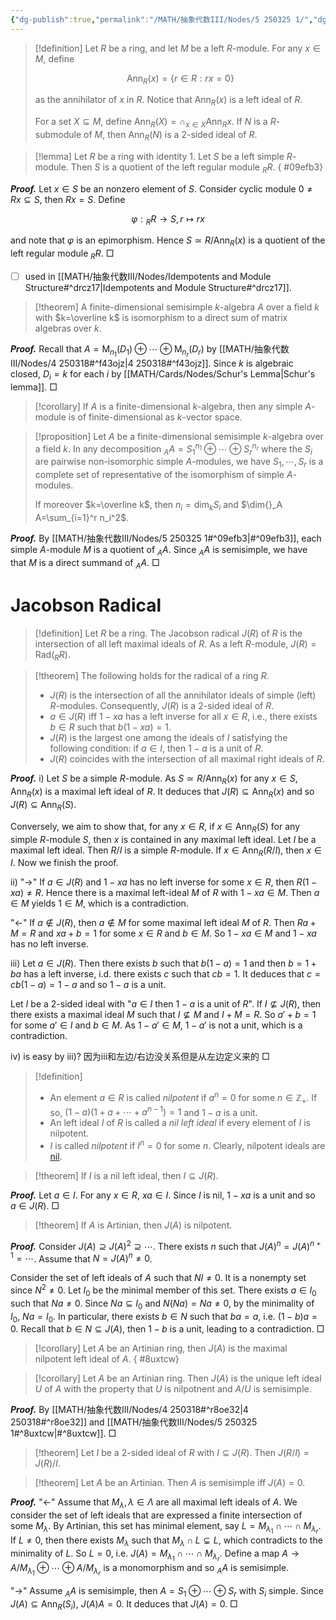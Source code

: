 ```yaml
---
{"dg-publish":true,"permalink":"/MATH/抽象代数III/Nodes/5 250325 1/","dgPassFrontmatter":true}
---
```



> [!definition]
> Let $R$ be a ring, and let $M$ be a left $R$-module. For any $x\in M$, define 
> 
> $$\mathrm{Ann}_R(x)=\{r\in R:rx=0\}$$
> 
> as the annihilator of $x$ in $R$. Notice that $\mathrm{Ann}_R(x)$ is a left ideal of $R$. 
> 
> For a set $X\subseteq M$, define $\mathrm{Ann}_R(X)=\cap_{x\in X}\mathrm{Ann}_{R}x$. If $N$ is a $R$-submodule of $M$, then $\mathrm{Ann}_R(N)$ is a $2$-sided ideal of $R$.

> [!lemma]
> Let $R$ be a ring with identity $1$. Let $S$ be a left simple $R$-module. Then $S$ is a quotient of the left regular module ${}_RR$.
{ #09efb3}


**_Proof._**
Let $x\in S$ be an nonzero element of $S$. Consider cyclic module $0\neq Rx\subseteq S$, then $Rx=S$. Define 

$$\varphi:{}_R R\to S,r\mapsto rx$$

and note that $\varphi$ is an epimorphism. Hence $S\simeq R/\mathrm{Ann}_R(x)$ is a quotient of the left regular module ${}_R R$. 
□

- [ ] used in [[MATH/抽象代数III/Nodes/Idempotents and Module Structure#^drcz17\|Idempotents and Module Structure#^drcz17]]. 


> [!theorem]
> A finite-dimensional semisimple $k$-algebra $A$ over a field $k$ with $k=\overline k$ is isomorphism to a direct sum of matrix algebras over $k$. 

**_Proof._**
Recall that $A=\mathrm{M}_{n_1}(D_1)\oplus\cdots\oplus \mathrm{M}_{n_r}(D_r)$ by [[MATH/抽象代数III/Nodes/4 250318#^f43ojz\|4 250318#^f43ojz]]. Since $k$ is algebraic closed, $D_i=k$ for each $i$ by [[MATH/Cards/Nodes/Schur's Lemma\|Schur's lemma]]. 
□


> [!corollary]
> If $A$ is a finite-dimensional $k$-algebra, then any simple $A$-module is of finite-dimensional as $k$-vector space.

> [!proposition]
> Let $A$ be a finite-dimensional semisimple $k$-algebra over a field $k$. In any decomposition ${}_A A=S_1^{n_1}\oplus\cdots\oplus S_r^{n_r}$ where the $S_i$ are pairwise non-isomorphic simple $A$-modules, we have $S_1,\cdots,S_r$ is a complete set of representative of the isomorphism of simple $A$-modules. 
> 
> If moreover $k=\overline k$, then $n_i=\dim _kS_i$ and $\dim{}_A A=\sum_{i=1}^r n_i^2$. 

**_Proof._**
By [[MATH/抽象代数III/Nodes/5 250325 1#^09efb3\|#^09efb3]], each simple $A$-module $M$ is a quotient of ${}_A A$. Since ${}_A A$ is semisimple, we have that $M$ is a direct summand of ${}_A A$. 
□



# Jacobson Radical

> [!definition]
> Let $R$ be a ring. The Jacobson radical $J(R)$ of $R$ is the intersection of all left maximal ideals of $R$. As a left $R$-module, $J(R)=\mathrm{Rad}({}_R R)$. 

> [!theorem]
> The following holds for the radical of a ring $R$. 
> - $J(R)$ is the intersection of all the annihilator ideals of simple (left) $R$-modules. Consequently, $J(R)$ is a $2$-sided ideal of $R$. 
> - $a\in J(R)$ iff $1-xa$ has a left inverse for all $x\in R$, i.e., there exists $b\in R$ such that $b(1-xa)=1$. 
> - $J(R)$ is the largest one among the ideals of $I$ satisfying the following condition: if $a\in I$, then $1-a$ is a unit of $R$. 
> - $J(R)$ coincides with the intersection of all maximal right ideals of $R$.

**_Proof._**
i) Let $S$ be a simple $R$-module. As $S\simeq R/\mathrm{Ann}_R(x)$ for any $x\in S$, $\mathrm{Ann}_R(x)$ is a maximal left ideal of $R$. It deduces that $J(R)\subseteq \mathrm{Ann}_R(x)$ and so $J(R)\subseteq \mathrm{Ann}_R(S)$. 

Conversely, we aim to show that, for any $x\in R$, if $x\in\mathrm{Ann}_R(S)$ for any simple $R$-module $S$, then $x$ is contained in any maximal left ideal. Let $I$ be a maximal left ideal. Then $R/I$ is a simple $R$-module. If $x\in \mathrm{Ann}_R(R/I)$, then $x\in I$. Now we finish the proof.

ii) "->" If $a\in J(R)$ and $1-xa$ has no left inverse for some $x\in R$, then $R(1-xa)\neq R$. Hence there is a maximal left-ideal $M$ of $R$ with $1-xa\in M$. Then $a\in M$ yields $1\in M$, which is a contradiction. 

"<-" If $a\notin J(R)$, then $a\notin M$ for some maximal left ideal $M$ of $R$. Then $Ra+M=R$ and $xa+b=1$ for some $x\in R$ and $b\in M$. So $1-xa\in M$ and $1-xa$ has no left inverse. 

iii) Let $a\in J(R)$. Then there exists $b$ such that $b(1-a)=1$ and then $b=1+ba$ has a left inverse, i.d. there exists $c$ such that $cb=1$. It deduces that $c=cb(1-a)=1-a$ and so $1-a$ is a unit. 

Let $I$ be a $2$-sided ideal with "$a\in I$ then $1-a$ is a unit of $R$". If $I\not\subseteq J(R)$, then there exists a maximal ideal $M$ such that $I\not\subseteq M$ and $I+M=R$. So $a'+b=1$ for some $a'\in I$ and $b\in M$. As $1-a'\in M$, $1-a'$ is not a unit, which is a contradiction.

iv) is easy by iii)? 因为iii和左边/右边没关系但是从左边定义来的
□


> [!definition]
> - An element $a\in R$ is called *nilpotent* if $a^n=0$ for some $n\in \mathbb{Z}_+$. If so, $(1-a)(1+a+\cdots+a^{n-1})=1$ and $1-a$ is a unit. 
> - An left ideal $I$ of $R$ is called a *nil left ideal* if every element of $I$ is nilpotent. 
> - $I$ is called *nilpotent* if $I^n=0$ for some $n$. Clearly, nilpotent ideals are [nil](https://en.wikipedia.org/wiki/Nil_ideal). 

> [!theorem]
> If $I$ is a nil left ideal, then $I\subseteq J(R)$. 

**_Proof._**
Let $a\in I$. For any $x\in R$, $xa\in I$. Since $I$ is nil, $1-xa$ is a unit and so $a\in J(R)$. 
□


> [!theorem]
> If $A$ is Artinian, then $J(A)$ is nilpotent. 

**_Proof._**
Consider $J(A)\supseteq J(A)^2\supseteq\cdots$. There exists $n$ such that $J(A)^n=J(A)^{n+1}=\cdots$. Assume that $N=J(A)^n\neq 0$. 

Consider the set of left ideals of $A$ such that $NI\neq 0$. It is a nonempty set since $N^2\neq 0$. Let $I_0$ be the minimal member of this set. There exists $a\in I_0$ such that $Na\neq 0$. Since $Na\subseteq I_0$ and $N(Na)=Na\neq 0$, by the minimality of $I_0$, $Na=I_0$. In particular, there exists $b\in N$ such that $ba=a$, i.e. $(1-b)a=0$. Recall that $b\in N\subseteq J(A)$, then $1-b$ is a unit, leading to a contradiction. 
□

> [!corollary]
> Let $A$ be an Artinian ring, then $J(A)$ is the maximal nilpotent left ideal of $A$. 
{ #8uxtcw}


> [!corollary]
> Let $A$ be an Artinian ring. Then $J(A)$ is the unique left ideal $U$ of $A$ with the property that $U$ is nilpotnent and $A/U$ is semisimple.

**_Proof._**
By [[MATH/抽象代数III/Nodes/4 250318#^r8oe32\|4 250318#^r8oe32]] and [[MATH/抽象代数III/Nodes/5 250325 1#^8uxtcw\|#^8uxtcw]].
□


> [!theorem]
> Let $I$ be a $2$-sided ideal of $R$ with $I\subseteq J(R)$. Then $J(R/I)=J(R)/I$. 

> [!theorem]
> Let $A$ be an Artinian. Then $A$ is semisimple iff $J(A)=0$. 

**_Proof._**
"<-" Assume that $M_\lambda,\lambda\in \Lambda$ are all maximal left ideals of $A$. We consider the set of left ideals that are expressed a finite intersection of some $M_\lambda$. By Artinian, this set has minimal element, say $L=M_{\lambda_1}\cap\cdots\cap M_{\lambda_r}$. If $L\neq 0$, then there exists $M_\lambda$ such that $M_\lambda\cap L\subsetneq L$, which contradicts to the minimality of $L$. So $L=0$, i.e. $J(A)=M_{\lambda_1}\cap\cdots\cap M_{\lambda_r}$. Define a map $A\to A/M_{\lambda_1}\oplus\cdots\oplus A/M_{\lambda_r}$ is a monomorphism and so ${}_AA$ is semisimple. 

"->" Assume ${}_AA$ is semisimple, then $A=S_1\oplus\cdots\oplus S_r$ with $S_i$ simple. Since $J(A)\subseteq \mathrm{Ann}_R(S_i)$, $J(A)A=0$. It deduces that $J(A)=0$. 
□

